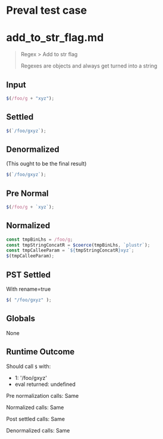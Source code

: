 # Preval test case

# add_to_str_flag.md

> Regex > Add to str flag
>
> Regexes are objects and always get turned into a string

## Input

`````js filename=intro
$(/foo/g + "xyz");
`````

## Settled


`````js filename=intro
$(`/foo/gxyz`);
`````

## Denormalized
(This ought to be the final result)

`````js filename=intro
$(`/foo/gxyz`);
`````

## Pre Normal


`````js filename=intro
$(/foo/g + `xyz`);
`````

## Normalized


`````js filename=intro
const tmpBinLhs = /foo/g;
const tmpStringConcatR = $coerce(tmpBinLhs, `plustr`);
const tmpCalleeParam = `${tmpStringConcatR}xyz`;
$(tmpCalleeParam);
`````

## PST Settled
With rename=true

`````js filename=intro
$( "/foo/gxyz" );
`````

## Globals

None

## Runtime Outcome

Should call `$` with:
 - 1: '/foo/gxyz'
 - eval returned: undefined

Pre normalization calls: Same

Normalized calls: Same

Post settled calls: Same

Denormalized calls: Same
